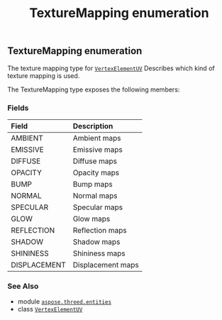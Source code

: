 ﻿---
title: TextureMapping enumeration
second_title: Aspose.3D for Python via .NET API References
description: 
type: docs
weight: 710
url: /python-net/aspose.threed.entities/texturemapping/
is_root: false
---

## TextureMapping enumeration

The texture mapping type for [`VertexElementUV`](/3d/python-net/aspose.threed.entities/vertexelementuv)
Describes which kind of texture mapping is used.



The TextureMapping type exposes the following members:

### Fields
| Field | Description |
| :- | :- |
| AMBIENT | Ambient maps |
| EMISSIVE | Emissive maps |
| DIFFUSE | Diffuse maps |
| OPACITY | Opacity maps |
| BUMP | Bump maps |
| NORMAL | Normal maps |
| SPECULAR | Specular maps |
| GLOW | Glow maps |
| REFLECTION | Reflection maps |
| SHADOW | Shadow maps |
| SHININESS | Shininess maps |
| DISPLACEMENT | Displacement maps |



### See Also
* module [`aspose.threed.entities`](..)
* class [`VertexElementUV`](/3d/python-net/aspose.threed.entities/vertexelementuv)

